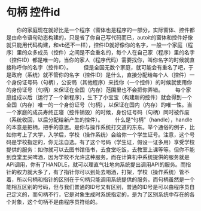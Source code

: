 # 句柄 控件id
  你的家庭现在就好比是一个程序（窗体也是程序的一部分，实际窗体、控件都是由命令语句动态构建的，只是省了你自己写代码而已，autoit的窗体和控件好像就只能用代码构建，和vb还不一样），控件ID就好像你的名字，一般一个家庭（程序）里的众多成员（控件）之间是不会重名的，每个人在自己家（程序）里的名字（控件ID）都是唯一的，当你的家人（程序代码）需要找你，叫你名字的时候就直接称呼你的名字（控件ID）。
  但是全国无数个家庭，就可能会有重名了吧，于是政府（系统）就不管你的名字（控件ID）是什么，直接分配给每个人（控件）一个身份证号码（句柄），公安局（其他程序）来找你（一个控件）的时候就使用你的身份证号（句柄）来保证在全国（内存）范围里也不会把你弄错。
  每个家庭组成以后（运行了一个新程序），生下了小宝宝（构建新的控件）就会得到一个全国（内存）唯一的一个身份证号（句柄），以保证在国内（内存）的唯一性。当一个家庭的成员寿终正寝（控件销毁）的时候，身份证号码（句柄）同时被作废（系统收回，以后分配给新产生的控件）。
  什么是“句柄”（handle），handle的本意是把柄，把手的意思。是你与操作系统打交道的东东。举个通俗的例子，比如你考上了大学，入学后，学校（操作系统）会给你一个学生证号。注意，这个号码是学校指定的，你无法自选。有了这个号码（学生证，假设一证多用）享受学校提供的服务：如你就可以去图书馆借书，去食堂吃饭，去教室上课等等。但你不能到食堂里买啤酒，因为学校不允许这种服务。而在计算机中系统提供的服务就是API调用，你有了HANDLE，就可以理直气壮地向系统提出调用API的服务。而指针的权力就大多了，有了指针你可以到处去喝酒，打架，学校（操作系统）管不着，所以句柄和指针的区别在于句柄只能调用系统提供的服务。而句柄虽然是一个能相互区别的号码，但与我们普通的ID号又有区别，普通的ID号是可以由程序员自己定义的，而句柄不行，它是对象生成时系统指定的，是为了区别系统中存在的各个对象，这个句柄不是由程序员符给的。
